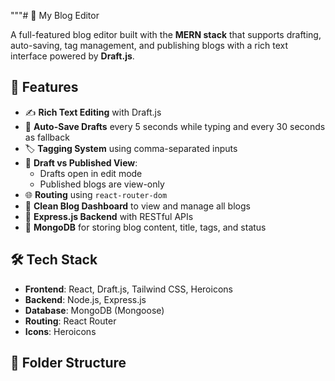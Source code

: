  """# 📝 My Blog Editor

A full-featured blog editor built with the **MERN stack** that supports drafting, auto-saving, tag management, and publishing blogs with a rich text interface powered by **Draft.js**.

## 🚀 Features

- ✍️ **Rich Text Editing** with Draft.js  
- 💾 **Auto-Save Drafts** every 5 seconds while typing and every 30 seconds as fallback  
- 🏷️ **Tagging System** using comma-separated inputs  
- 📂 **Draft vs Published View**:  
  - Drafts open in edit mode  
  - Published blogs are view-only  
- 🌐 **Routing** using `react-router-dom`  
- 📄 **Clean Blog Dashboard** to view and manage all blogs  
- 🔧 **Express.js Backend** with RESTful APIs  
- 🧠 **MongoDB** for storing blog content, title, tags, and status

## 🛠️ Tech Stack

- **Frontend**: React, Draft.js, Tailwind CSS, Heroicons  
- **Backend**: Node.js, Express.js  
- **Database**: MongoDB (Mongoose)  
- **Routing**: React Router  
- **Icons**: Heroicons

## 📂 Folder Structure
